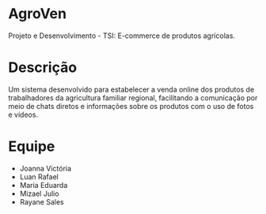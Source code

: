 # AgroVen
Projeto e Desenvolvimento - TSI: E-commerce de produtos agrícolas.

# Descrição
Um sistema desenvolvido para estabelecer a venda online dos produtos de trabalhadores da agricultura familiar regional, facilitando a comunicação por meio de chats diretos e informações sobre os produtos com o uso de fotos e vídeos.

# Equipe 

<ul>
	  <li> Joanna Victória </li>
      <li> Luan Rafael </li>
      <li> Maria Eduarda </li>
      <li> Mizael Julio </li>
      <li> Rayane Sales </li>
</ul>
